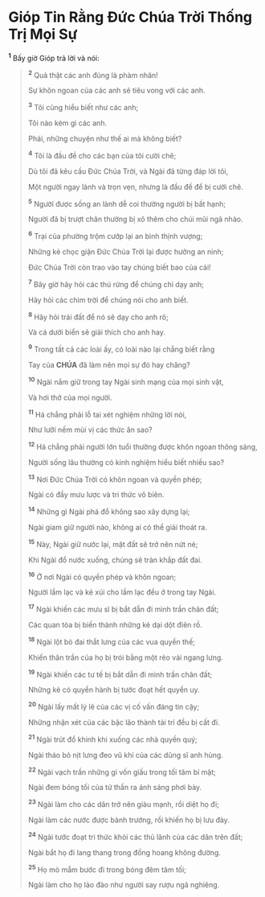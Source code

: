 # Gióp Tin Rằng Đức Chúa Trời Thống Trị Mọi Sự
<sup><b>1</b></sup> Bấy giờ Gióp trả lời và nói:

> <sup><b>2</b></sup> Quả thật các anh đúng là phàm nhân!
>
> Sự khôn ngoan của các anh sẽ tiêu vong với các anh.
>
> <sup><b>3</b></sup> Tôi cũng hiểu biết như các anh;
>
> Tôi nào kém gì các anh.
>
> Phải, những chuyện như thế ai mà không biết?
>
> <sup><b>4</b></sup> Tôi là đầu đề cho các bạn của tôi cười chê;
>
> Dù tôi đã kêu cầu Đức Chúa Trời, và Ngài đã từng đáp lời tôi,
>
> Một người ngay lành và trọn vẹn, nhưng là đầu đề để bị cười chê.
>
> <sup><b>5</b></sup> Người được sống an lành dễ coi thường người bị bất hạnh;
>
> Người đã bị trượt chân thường bị xô thêm cho chúi mũi ngã nhào.
>
> <sup><b>6</b></sup> Trại của phường trộm cướp lại an bình thịnh vượng;
>
> Những kẻ chọc giận Đức Chúa Trời lại được hưởng an ninh;
>
> Đức Chúa Trời còn trao vào tay chúng biết bao của cải!
>
> <sup><b>7</b></sup> Bây giờ hãy hỏi các thú rừng để chúng chỉ dạy anh;
>
> Hãy hỏi các chim trời để chúng nói cho anh biết.
>
> <sup><b>8</b></sup> Hãy hỏi trái đất để nó sẽ dạy cho anh rõ;
>
> Và cá dưới biển sẽ giải thích cho anh hay.
>
> <sup><b>9</b></sup> Trong tất cả các loài ấy, có loài nào lại chẳng biết rằng
>
> Tay của **CHÚA** đã làm nên mọi sự đó hay chăng?
>
> <sup><b>10</b></sup> Ngài nắm giữ trong tay Ngài sinh mạng của mọi sinh vật,
>
> Và hơi thở của mọi người.
>
> <sup><b>11</b></sup> Há chẳng phải lỗ tai xét nghiệm những lời nói,
>
> Như lưỡi nếm mùi vị các thức ăn sao?
>
> <sup><b>12</b></sup> Há chẳng phải người lớn tuổi thường được khôn ngoan thông sáng,
>
> Người sống lâu thường có kinh nghiệm hiểu biết nhiều sao?
>
> <sup><b>13</b></sup> Nơi Đức Chúa Trời có khôn ngoan và quyền phép;
>
> Ngài có đầy mưu lược và tri thức vô biên.
>
> <sup><b>14</b></sup> Những gì Ngài phá đổ không sao xây dựng lại;
>
> Ngài giam giữ người nào, không ai có thể giải thoát ra.
>
> <sup><b>15</b></sup> Này, Ngài giữ nước lại, mặt đất sẽ trở nên nứt nẻ;
>
> Khi Ngài đổ nước xuống, chúng sẽ tràn khắp đất đai.
>
> <sup><b>16</b></sup> Ở nơi Ngài có quyền phép và khôn ngoan;
>
> Người lầm lạc và kẻ xúi cho lầm lạc đều ở trong tay Ngài.
>
> <sup><b>17</b></sup> Ngài khiến các mưu sĩ bị bắt dẫn đi mình trần chân đất;
>
> Các quan tòa bị biến thành những kẻ dại dột điên rồ.
>
> <sup><b>18</b></sup> Ngài lột bỏ đai thắt lưng của các vua quyền thế;
>
> Khiến thân trần của họ bị trói bằng một rẻo vải ngang lưng.
>
> <sup><b>19</b></sup> Ngài khiến các tư tế bị bắt dẫn đi mình trần chân đất;
>
> Những kẻ có quyền hành bị tước đoạt hết quyền uy.
>
> <sup><b>20</b></sup> Ngài lấy mất lý lẽ của các vị cố vấn đáng tin cậy;
>
> Những nhận xét của các bậc lão thành tài trí đều bị cất đi.
>
> <sup><b>21</b></sup> Ngài trút đổ khinh khi xuống các nhà quyền quý;
>
> Ngài tháo bỏ nịt lưng đeo vũ khí của các dũng sĩ anh hùng.
>
> <sup><b>22</b></sup> Ngài vạch trần những gì vốn giấu trong tối tăm bí mật;
>
> Ngài đem bóng tối của tử thần ra ánh sáng phơi bày.
>
> <sup><b>23</b></sup> Ngài làm cho các dân trở nên giàu mạnh, rồi diệt họ đi;
>
> Ngài làm các nước được bành trướng, rồi khiến họ bị lưu đày.
>
> <sup><b>24</b></sup> Ngài tước đoạt tri thức khỏi các thủ lãnh của các dân trên đất;
>
> Ngài bắt họ đi lang thang trong đồng hoang không đường.
>
> <sup><b>25</b></sup> Họ mò mẫm bước đi trong bóng đêm tăm tối;
>
> Ngài làm cho họ lảo đảo như người say rượu ngã nghiêng.